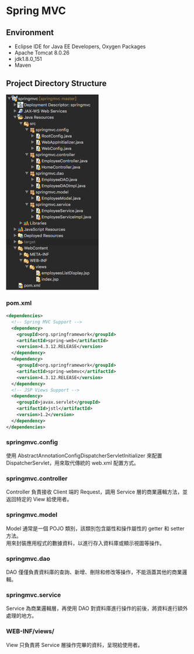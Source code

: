 # Spring MVC

## Environment

* Eclipse IDE for Java EE Developers, Oxygen Packages
* Apache Tomcat 8.0.26
* jdk1.8.0_151
* Maven

## Project Directory Structure

![img](https://raw.githubusercontent.com/bobtai/springmvc/master/images/structure.png)

### pom.xml

```xml
<dependencies>
  <!-- Spring MVC Support -->
  <dependency>
    <groupId>org.springframework</groupId>
    <artifactId>spring-web</artifactId>
    <version>4.3.12.RELEASE</version>
  </dependency>
  <dependency>
    <groupId>org.springframework</groupId>
    <artifactId>spring-webmvc</artifactId>
    <version>4.3.12.RELEASE</version>
  </dependency>
  <!-- JSP Views Support -->
  <dependency>
    <groupId>javax.servlet</groupId>
    <artifactId>jstl</artifactId>
    <version>1.2</version>
  </dependency>
</dependencies>
```

### springmvc.config

使用 AbstractAnnotationConfigDispatcherServletInitializer 來配置    
DispatcherServlet，用來取代傳統的 web.xml 配置方式。

### springmvc.controller

Controller 負責接收 Client 端的 Request，調用 Service 層的商業邏輯方法，並返回特定的 View 給使用者。

### springmvc.model

Model 通常是一個 POJO 類別，該類別包含屬性和操作屬性的 getter 和 setter 方法。  
用來封裝應用程式的數據資料，以進行存入資料庫或顯示視圖等操作。

### springmvc.dao

DAO 僅僅負責資料庫的查詢、新增、刪除和修改等操作，不能涵蓋其他的商業邏輯。

### springmvc.service

Service 為商業邏輯層，再使用 DAO 對資料庫進行操作的前後，將資料進行額外處理的地方。

### WEB-INF/views/

View 只負責將 Service 層操作完畢的資料，呈現給使用者。
